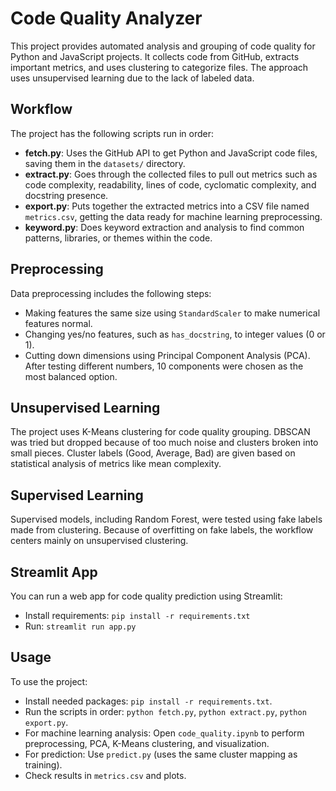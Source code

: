 # Code Quality Analyzer

This project provides automated analysis and grouping of code quality for Python and JavaScript projects. It collects code from GitHub, extracts important metrics, and uses clustering to categorize files. The approach uses unsupervised learning due to the lack of labeled data.

## Workflow

The project has the following scripts run in order:

- **fetch.py**: Uses the GitHub API to get Python and JavaScript code files, saving them in the `datasets/` directory.
- **extract.py**: Goes through the collected files to pull out metrics such as code complexity, readability, lines of code, cyclomatic complexity, and docstring presence.
- **export.py**: Puts together the extracted metrics into a CSV file named `metrics.csv`, getting the data ready for machine learning preprocessing.
- **keyword.py**: Does keyword extraction and analysis to find common patterns, libraries, or themes within the code.

## Preprocessing

Data preprocessing includes the following steps:

- Making features the same size using `StandardScaler` to make numerical features normal.
- Changing yes/no features, such as `has_docstring`, to integer values (0 or 1).
- Cutting down dimensions using Principal Component Analysis (PCA). After testing different numbers, 10 components were chosen as the most balanced option.

## Unsupervised Learning

The project uses K-Means clustering for code quality grouping. DBSCAN was tried but dropped because of too much noise and clusters broken into small pieces. Cluster labels (Good, Average, Bad) are given based on statistical analysis of metrics like mean complexity.

## Supervised Learning

Supervised models, including Random Forest, were tested using fake labels made from clustering. Because of overfitting on fake labels, the workflow centers mainly on unsupervised clustering.

## Streamlit App

You can run a web app for code quality prediction using Streamlit:

- Install requirements: `pip install -r requirements.txt`
- Run: `streamlit run app.py`

## Usage

To use the project:

- Install needed packages: `pip install -r requirements.txt`.
- Run the scripts in order: `python fetch.py`, `python extract.py`, `python export.py`.
- For machine learning analysis: Open `code_quality.ipynb` to perform preprocessing, PCA, K-Means clustering, and visualization.
- For prediction: Use `predict.py` (uses the same cluster mapping as training).
- Check results in `metrics.csv` and plots.